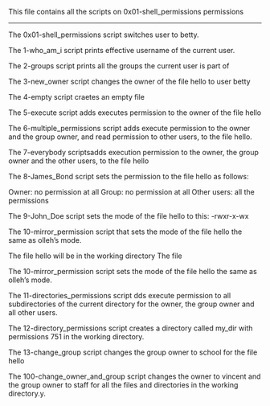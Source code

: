 This file contains all the scripts on 0x01-shell_permissions permissions
************************************************************************
The 0x01-shell_permissions script switches user to betty.

The 1-who_am_i script prints effective username of the current user.

The 2-groups script prints all the groups the current user is part of

The 3-new_owner script changes the owner of the file hello to user betty

The 4-empty script craetes an empty file

The 5-execute script adds executes permission to the owner of the file hello

The 6-multiple_permissions script adds execute permission to the owner and the group owner, and read permission to other users, to the file hello.

The 7-everybody scriptsadds execution permission to the owner, the group owner and the other users, to the file hello

The 8-James_Bond script sets the permission to the file hello as follows:

Owner: no permission at all
Group: no permission at all
Other users: all the permissions

The 9-John_Doe script sets the mode of the file hello to this:
-rwxr-x-wx

The 10-mirror_permission script that sets the mode of the file hello the same as olleh’s mode.

The file hello will be in the working directory
The file

The 10-mirror_permission script sets the mode of the file hello the same as olleh’s mode.

The 11-directories_permissions script dds execute permission to all subdirectories of the current directory for the owner, the group owner and all other users.



The 12-directory_permissions  script creates a directory called my_dir with permissions 751 in the working directory.

The 13-change_group script changes the group owner to school for the file hello


The 100-change_owner_and_group script changes the owner to vincent and the group owner to staff for all the files and directories in the working directory.y.
